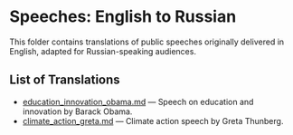# Speeches: English to Russian

This folder contains translations of public speeches originally delivered in English, adapted for Russian-speaking audiences.

## List of Translations

- [education_innovation_obama.md](./education_innovation_obama.md) — Speech on education and innovation by Barack Obama.
- [climate_action_greta.md](./climate_action_greta.md) — Climate action speech by Greta Thunberg.
